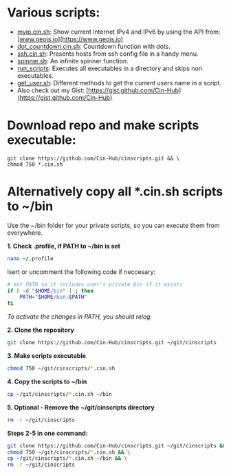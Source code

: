 # Various scripts:

- [myip.cin.sh](myip.cin.sh): Show current internet IPv4 and IPv6 by using the API from: [www.geojs.io](https://www.geojs.io)
- [dot_countdown.cin.sh](dot_countdown.cin.sh): Countdown function with dots.
- [ssh.cin.sh](ssh.cin.sh): Presents hosts from ssh config file in a handy menu.
- [spinner.sh](spinner.sh): An infinite spinner function.
- [run_scripts](run_scripts): Executes all executables in a directory and skips non executables.
- [get_user.sh](get_user.sh): Different methods to get the current users name in a script.
- Also check out my Gist: [https://gist.github.com/Cin-Hub](https://gist.github.com/Cin-Hub)

# Download repo and make scripts executable:
```shell
git clone https://github.com/Cin-Hub/cinscripts.git && \
chmod 750 *.cin.sh
```  

# Alternatively copy all \*.cin.sh scripts to ~/bin

Use the ~/bin folder for your private scripts, so you can execute them from everywhere.  

**1. Check .profile, if PATH to ~/bin is set**
```bash
nano ~/.profile
```
Isert or uncomment the following code if neccesary:
```bash
# set PATH so it includes user's private bin if it exists
if [ -d "$HOME/bin" ] ; then
    PATH="$HOME/bin:$PATH"
fi
```  
_To activate the changes in PATH, you should relog._  

**2. Clone the repository**  
```bash
git clone https://github.com/Cin-Hub/cinscripts.git ~/git/cinscripts
```  
**3. Make scripts executable**  
```bash
chmod 750 ~/git/cinscripts/*.cin.sh
```  
**4. Copy the scripts to ~/bin**  
```bash
cp ~/git/cinscripts/*.cin.sh ~/bin
```  
**5. Optional - Remove the ~/git/cinscripts directory**
```bash
rm -r ~/git/cinscripts
```  
**Steps 2-5 in one command:**  
```bash
git clone https://github.com/Cin-Hub/cinscripts.git ~/git/cinscripts && \
chmod 750 ~/git/cinscripts/*.cin.sh && \
cp ~/git/cinscripts/*.cin.sh ~/bin && \
rm -r ~/git/cinscripts
```  
